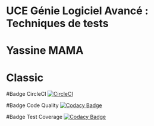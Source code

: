 # UCE Génie Logiciel Avancé : Techniques de tests

# Yassine MAMA 
# Classic

#Badge CircleCI
[![CircleCI](https://circleci.com/gh/YassineMAMA/ceri-m1-test.svg?style=svg)](https://circleci.com/gh/YassineMAMA/ceri-m1-test)

#Badge Code Quality 
[![Codacy Badge](https://api.codacy.com/project/badge/Grade/06517d0ca94e46438730eb8ede9e7bee)](https://www.codacy.com/app/YassineMAMA/ceri-m1-test?utm_source=github.com&amp;utm_medium=referral&amp;utm_content=YassineMAMA/ceri-m1-test&amp;utm_campaign=Badge_Grade)

#Badge Test Coverage
[![Codacy Badge](https://api.codacy.com/project/badge/Coverage/06517d0ca94e46438730eb8ede9e7bee)](https://www.codacy.com/app/YassineMAMA/ceri-m1-test?utm_source=github.com&amp;utm_medium=referral&amp;utm_content=YassineMAMA/ceri-m1-test&amp;utm_campaign=Badge_Coverage)
